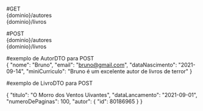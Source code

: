 #GET  
{dominio}/autores  
{dominio}/livros

#POST  
{dominio}/autores  
{dominio}/livros

#exemplo de AutorDTO para POST  
{
    "nome": "Bruno",
    "email": "bruno@gmail.com",
    "dataNascimento": "2021-09-14",
    "miniCurriculo": "Bruno é um excelente autor de livros de terror"
}

#exemplo de LivroDTO para POST  

{
    "titulo": "O Morro dos Ventos Uivantes",
    "dataLancamento": "2021-09-01",
    "numeroDePaginas": 100,
    "autor": {
        "id": 80186965
    }
}
